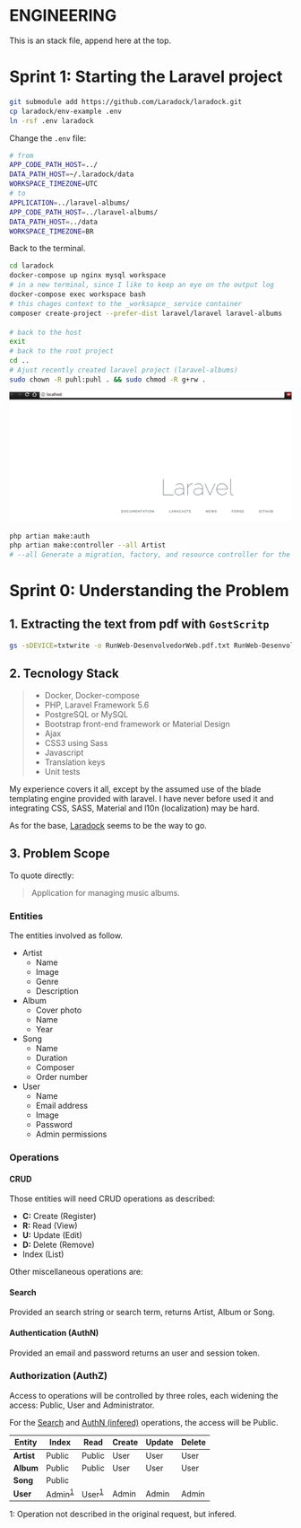 ENGINEERING
===========
This is an stack file, append here at the top.

# Sprint 1: Starting the Laravel project

```sh
git submodule add https://github.com/Laradock/laradock.git
cp laradock/env-example .env
ln -rsf .env laradock
```

Change the `.env` file:
```sh
# from
APP_CODE_PATH_HOST=../
DATA_PATH_HOST=~/.laradock/data
WORKSPACE_TIMEZONE=UTC
# to
APPLICATION=../laravel-albums/
APP_CODE_PATH_HOST=../laravel-albums/
DATA_PATH_HOST=../data
WORKSPACE_TIMEZONE=BR
```

Back to the terminal.
```sh
cd laradock
docker-compose up nginx mysql workspace
# in a new terminal, since I like to keep an eye on the output log
docker-compose exec workspace bash
# this chages context to the _worksapce_ service container
composer create-project --prefer-dist laravel/laravel laravel-albums

# back to the host
exit
# back to the root project
cd ..
# Ajust recently created laravel project (laravel-albums)
sudo chown -R puhl:puhl . && sudo chmod -R g+rw .
```

![check the browser](engineering/localhost_2018-08-10_17-35-25.png)

```sh
php artian make:auth
php artian make:controller --all Artist
# --all Generate a migration, factory, and resource controller for the model
```

# Sprint 0: Understanding the Problem

## 1. Extracting the text from pdf with `GostScritp`

```sh
gs -sDEVICE=txtwrite -o RunWeb-DesenvolvedorWeb.pdf.txt RunWeb-DesenvolvedorWeb.pdf
```

## 2. Tecnology Stack

> - Docker, Docker-compose
> - PHP, Laravel Framework 5.6
> - PostgreSQL or MySQL
> - Bootstrap front-end framework or Material Design
> - Ajax
> - CSS3 using Sass
> - Javascript
> - Translation keys
> - Unit tests

My experience covers it all, except by the assumed use of the blade templating engine
provided with laravel. I have never before used it and integrating CSS, SASS, Material and l10n (localization) may be hard.

As for the base, [Laradock](http://laradock.io/) seems to be the way to go.

## 3. Problem Scope

To quote directly:
> Application for managing music albums.

### Entities

The entities involved as follow.
- Artist
  - Name
  - Image
  - Genre
  - Description
- Album
  - Cover photo
  - Name
  - Year
- Song
  - Name
  - Duration
  - Composer
  - Order number
- User
  - Name
  - Email address
  - Image
  - Password
  - Admin permissions

### Operations

#### CRUD
Those entities will need CRUD operations as described:
- **C:** Create (Register)
- **R:** Read (View)
- **U:** Update (Edit)
- **D:** Delete (Remove)
- Index (List)

Other miscellaneous operations are:
#### Search
Provided an search string or search term, returns Artist, Album or Song.

#### Authentication (AuthN)
Provided an email and password returns an user and session token.

### Authorization (AuthZ)

Access to operations will be controlled by three roles, each widening the access: Public, User and Administrator.

For the [Search](#Search) and [AuthN (infered)](#authn) operations, the access will be Public.

| Entity        | Index     | Read      | Create    | Update    | Delete    |
|---------------|-----------|-----------|-----------|-----------|-----------|
| **Artist**    | Public    | Public    | User      | User      | User      |
| **Album**     | Public    | Public    | User      | User      | User      |
| **Song**      | Public    |           |           |           |           |
| **User**      | Admin<sup>[1](#n1) | User<sup>[1](#n1) | Admin | Admin | Admin |
<a name="n1">1</a>: Operation not described in the original request, but infered.
